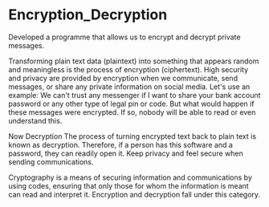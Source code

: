 # Encryption_Decryption
Developed a programme that allows us to encrypt and decrypt private messages.

Transforming plain text data (plaintext) into something that appears random and meaningless is the process of encryption (ciphertext).
High security and privacy are provided by encryption when we communicate, send messages, or share any private information on social media.
Let's use an example: We can't trust any messenger if I want to share your bank account password or any other type of legal pin or code. But what would happen if these messages were encrypted. If so, nobody will be able to read or even understand this.

Now Decryption
The process of turning encrypted text back to plain text is known as decryption.
Therefore, if a person has this software and a password, they can readily open it.
Keep privacy and feel secure when sending communications.


Cryptography is a means of securing information and communications by using codes, ensuring that only those for whom the information is meant can read and interpret it. Encryption and decryption fall under this category.
